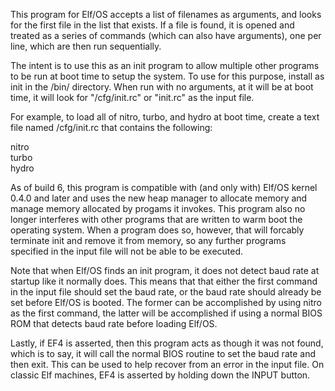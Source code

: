 This program for Elf/OS accepts a list of filenames as arguments, and looks for the first file in the list that exists. If a file is found, it is opened and treated as a series of commands (which can also have arguments), one per line, which are then run sequentially. 

The intent is to use this as an init program to allow multiple other programs to be run at boot time to setup the system. To use for this purpose, install as init in the /bin/ directory. When run with no arguments, at it will be at boot time, it will look for "/cfg/init.rc" or "init.rc" as the input file.

For example, to load all of nitro, turbo, and hydro at boot time, create a text file named /cfg/init.rc that contains the following:

nitro  
turbo  
hydro  

As of build 6, this program is compatible with (and only with) Elf/OS kernel 0.4.0 and later and uses the new heap manager to allocate memory and manage memory allocated by progams it invokes. This program also no longer interferes with other programs that are written to warm boot the operating system. When a program does so, however, that will forcably terminate init and remove it from memory, so any further programs specified in the input file will not be able to be executed.

Note that when Elf/OS finds an init program, it does not detect baud rate at startup like it normally does. This means that that either the first command in the input file should set the baud rate, or the baud rate should already be set before Elf/OS is booted. The former can be accomplished by using nitro as the first command, the latter will be accomplished if using a normal BIOS ROM that detects baud rate before loading Elf/OS.

Lastly, if EF4 is asserted, then this program acts as though it was not found, which is to say, it will call the normal BIOS routine to set the baud rate and then exit. This can be used to help recover from an error in the input file. On classic Elf machines, EF4 is asserted by holding down the INPUT button.

